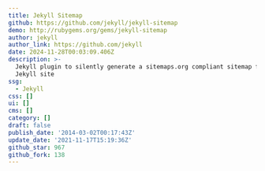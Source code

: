 ```yaml
---
title: Jekyll Sitemap
github: https://github.com/jekyll/jekyll-sitemap
demo: http://rubygems.org/gems/jekyll-sitemap
author: jekyll
author_link: https://github.com/jekyll
date: 2024-11-28T00:03:09.406Z
description: >-
  Jekyll plugin to silently generate a sitemaps.org compliant sitemap for your
  Jekyll site
ssg:
  - Jekyll
css: []
ui: []
cms: []
category: []
draft: false
publish_date: '2014-03-02T00:17:43Z'
update_date: '2021-11-17T15:19:36Z'
github_star: 967
github_fork: 138
---
```

